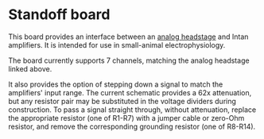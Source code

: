 # Standoff board

This board provides an interface between an [analog headstage](https://github.com/gfetterman/analog_headstage) and Intan amplifiers. It is intended for use in small-animal electrophysiology.

The board currently supports 7 channels, matching the analog headstage linked above.

It also provides the option of stepping down a signal to match the amplifiers' input range. The current schematic provides a 62x attenuation, but any resistor pair may be substituted in the voltage dividers during construction. To pass a signal straight through, without attenuation, replace the appropriate resistor (one of R1-R7) with a jumper cable or zero-Ohm resistor, and remove the corresponding grounding resistor (one of R8-R14).
